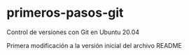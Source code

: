# primeros-pasos-git
Control de versiones con Git en Ubuntu 20.04

Primera modificación a la versión inicial del archivo README
